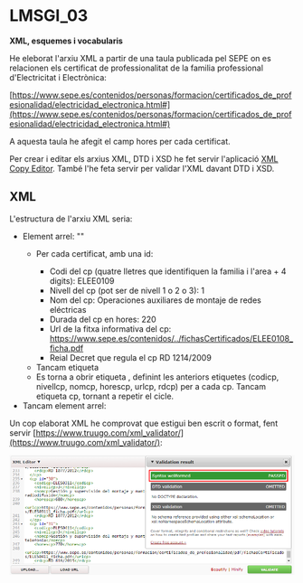 # LMSGI_03

**XML, esquemes i vocabularis**

He eleborat l'arxiu XML a partir de una taula publicada pel SEPE on es relacionen els certificat de professionalitat de la familia professional d'Electricitat i Electrònica:

[https://www.sepe.es/contenidos/personas/formacion/certificados_de_profesionalidad/electricidad_electronica.html#](https://www.sepe.es/contenidos/personas/formacion/certificados_de_profesionalidad/electricidad_electronica.html#)

A aquesta taula he afegit el camp hores per cada certificat.

Per crear i editar els arxius XML, DTD i XSD he fet servir l'aplicació [XML Copy Editor](http://xml-copy-editor.sourceforge.net/). També l'he feta servir per validar l'XML davant DTD i XSD.

## XML

L'estructura de l'arxiu XML seria:

* Element arrel: "<catalegcpele>"
  * Per cada certificat, amb una id: <cp id="x">
    * Codi del cp (quatre lletres que identifiquen la familia i l'area + 4 digits): <codicp>ELEE0109</codicp>
    * Nivell del cp (pot ser de nivell 1 o 2 o 3): <nivellcp>1</nivellcp>
    * Nom del cp: <nomcp>Operaciones auxiliares de montaje de redes eléctricas</nomcp>
    * Durada del cp en hores: <horescp>220</horescp>
    * Url de la fitxa informativa del cp: <urlcp>https://www.sepe.es/contenidos/../fichasCertificados/ELEE0108_ficha.pdf</urlcp>
    * Reial Decret que regula el cp <rdcp>RD 1214/2009</rdcp>
  * Tancam etiqueta </cp>
  * Es torna a obrir etiqueta <cp id="x+1">, definint les anteriors etiquetes (codicp, nivellcp, nomcp, horescp, urlcp, rdcp) per a cada cp. Tancam etiqueta cp, tornant a repetir el cicle.
* Tancam element arrel: </catalegcpele>

Un cop elaborat XML he comprovat que estigui ben escrit o format, fent servir [https://www.truugo.com/xml_validator/](https://www.truugo.com/xml_validator/):

![VALIDACIÓ XML](https://github.com/bielalzina/LMSGI_03/blob/master/imatges/xml_validation_well_formed.png?raw=true)





